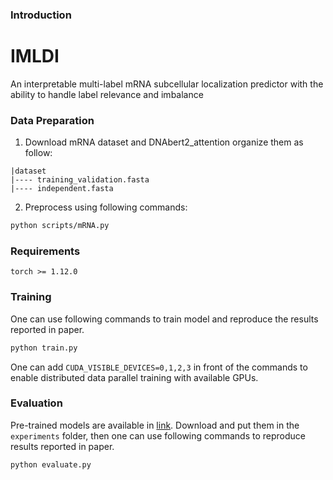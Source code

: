 ### Introduction
# IMLDI
An interpretable multi-label mRNA subcellular localization predictor with the ability to handle label relevance and imbalance
### Data Preparation
1. Download mRNA dataset and DNAbert2_attention organize them as follow:
```
|dataset
|---- training_validation.fasta
|---- independent.fasta
```

2. Preprocess using following commands:
```bash
python scripts/mRNA.py
```

### Requirements
```
torch >= 1.12.0
```

### Training
One can use following commands to train model and reproduce the results reported in paper.
```bash
python train.py 
```
One can add `CUDA_VISIBLE_DEVICES=0,1,2,3` in front of the commands to enable distributed data parallel training with available GPUs.
### Evaluation

Pre-trained models are available in [link](https://pan.seu.edu.cn:443/link/524D2C7E5F89C0B2017AF5A746BD84BC). Download and put them in the `experiments` folder, then one can use following commands to reproduce results reported in paper.
```bash
python evaluate.py
```
